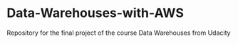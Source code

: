# Data-Warehouses-with-AWS
Repository for the final project of the course Data Warehouses from Udacity
